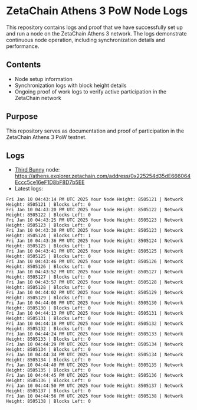 # ZetaChain Athens 3 PoW Node Logs
This repository contains logs and proof that we have successfully set up and run a node on the ZetaChain Athens 3 network. The logs demonstrate continuous node operation, including synchronization details and performance.

## Contents
- Node setup information
- Synchronization logs with block height details
- Ongoing proof of work logs to verify active participation in the ZetaChain network

## Purpose
This repository serves as documentation and proof of participation in the ZetaChain Athens 3 PoW testnet.

## Logs

- [Third Bunny](https://thirdbunny.xyz/) node: https://athens.explorer.zetachain.com/address/0x225254d35dE666064Eccc5ce16eF1D8bF8D7b5EE
- Latest logs:
```
Fri Jan 10 04:43:14 PM UTC 2025 Your Node Height: 8505121 | Network Height: 8505121 | Blocks Left: 0
Fri Jan 10 04:43:20 PM UTC 2025 Your Node Height: 8505122 | Network Height: 8505122 | Blocks Left: 0
Fri Jan 10 04:43:25 PM UTC 2025 Your Node Height: 8505123 | Network Height: 8505123 | Blocks Left: 0
Fri Jan 10 04:43:30 PM UTC 2025 Your Node Height: 8505123 | Network Height: 8505124 | Blocks Left: 1
Fri Jan 10 04:43:36 PM UTC 2025 Your Node Height: 8505124 | Network Height: 8505125 | Blocks Left: 1
Fri Jan 10 04:43:41 PM UTC 2025 Your Node Height: 8505125 | Network Height: 8505125 | Blocks Left: 0
Fri Jan 10 04:43:46 PM UTC 2025 Your Node Height: 8505126 | Network Height: 8505126 | Blocks Left: 0
Fri Jan 10 04:43:52 PM UTC 2025 Your Node Height: 8505127 | Network Height: 8505127 | Blocks Left: 0
Fri Jan 10 04:43:57 PM UTC 2025 Your Node Height: 8505128 | Network Height: 8505128 | Blocks Left: 0
Fri Jan 10 04:44:02 PM UTC 2025 Your Node Height: 8505129 | Network Height: 8505129 | Blocks Left: 0
Fri Jan 10 04:44:08 PM UTC 2025 Your Node Height: 8505130 | Network Height: 8505130 | Blocks Left: 0
Fri Jan 10 04:44:13 PM UTC 2025 Your Node Height: 8505131 | Network Height: 8505131 | Blocks Left: 0
Fri Jan 10 04:44:18 PM UTC 2025 Your Node Height: 8505132 | Network Height: 8505132 | Blocks Left: 0
Fri Jan 10 04:44:24 PM UTC 2025 Your Node Height: 8505133 | Network Height: 8505133 | Blocks Left: 0
Fri Jan 10 04:44:29 PM UTC 2025 Your Node Height: 8505134 | Network Height: 8505134 | Blocks Left: 0
Fri Jan 10 04:44:34 PM UTC 2025 Your Node Height: 8505134 | Network Height: 8505134 | Blocks Left: 0
Fri Jan 10 04:44:40 PM UTC 2025 Your Node Height: 8505135 | Network Height: 8505135 | Blocks Left: 0
Fri Jan 10 04:44:45 PM UTC 2025 Your Node Height: 8505136 | Network Height: 8505136 | Blocks Left: 0
Fri Jan 10 04:44:50 PM UTC 2025 Your Node Height: 8505137 | Network Height: 8505137 | Blocks Left: 0
Fri Jan 10 04:44:56 PM UTC 2025 Your Node Height: 8505138 | Network Height: 8505138 | Blocks Left: 0
```
